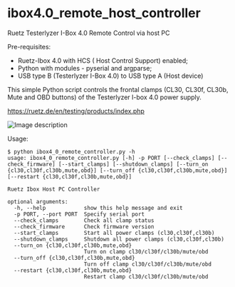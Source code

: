 # ibox4.0_remote_host_controller
Ruetz Testerlyzer I-Box 4.0 Remote Control via host PC

Pre-requisites:

- Ruetz-Ibox 4.0 with HCS ( Host Control Support) enabled;
- Python with modules - pyserial and argparse;
- USB type B (Testerlyzer I-Box 4.0) to USB type A (Host device)

This simple Python script controls the frontal clamps (CL30, CL30f, CL30b, Mute and OBD buttons) of the Testerlyzer I-box 4.0 power supply.

https://ruetz.de/en/testing/products/index.php

![Image description](https://i.imgur.com/gz6GAd7.png)

Usage:
```
$ python ibox4_0_remote_controller.py -h
usage: ibox4_0_remote_controller.py [-h] -p PORT [--check_clamps] [--check_firmware] [--start_clamps] [--shutdown_clamps] [--turn_on {cl30,cl30f,cl30b,mute,obd}] [--turn_off {cl30,cl30f,cl30b,mute,obd}] [--restart {cl30,cl30f,cl30b,mute,obd}]
 
Ruetz Ibox Host PC Controller
 
optional arguments:
  -h, --help            show this help message and exit
  -p PORT, --port PORT  Specify serial port
  --check_clamps        Check all clamp status
  --check_firmware      Check firmware version
  --start_clamps        Start all power clamps (cl30,cl30f,cl30b)
  --shutdown_clamps     Shutdown all power clamps (cl30,cl30f,cl30b)
  --turn_on {cl30,cl30f,cl30b,mute,obd}
                        Turn on clamp cl30/cl30f/cl30b/mute/obd
  --turn_off {cl30,cl30f,cl30b,mute,obd}
                        Turn off clamp cl30/cl30f/cl30b/mute/obd
  --restart {cl30,cl30f,cl30b,mute,obd}
                        Restart clamp cl30/cl30f/cl30b/mute/obd
  ```
